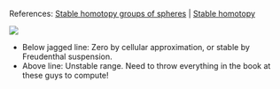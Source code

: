 
References: [Stable homotopy groups of spheres](Stable%20homotopy%20groups%20of%20spheres.md) | [Stable homotopy](Stable%20homotopy.md)

![](../figures/2019-11-06-11:51.png)

- Below jagged line: Zero by cellular approximation, or stable by Freudenthal suspension.
- Above line: Unstable range. Need to throw everything in the book at these guys to compute!